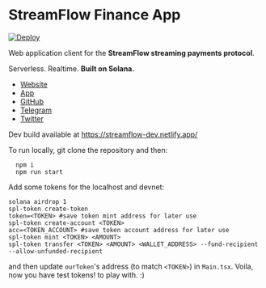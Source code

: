 # StreamFlow Finance App
[![Deploy](https://github.com/StreamFlow-Finance/streamflow-app/actions/workflows/gh-pages-prod.yml/badge.svg)](https://github.com/StreamFlow-Finance/streamflow-app/actions/workflows/gh-pages-prod.yml)

Web application client for the **StreamFlow streaming payments protocol**.

Serverless. Realtime. **Built on Solana.**

- [Website](https://streamflow.finance)
- [App](https://app.streamflow.finance)
- [GitHub](https://github.com/streamflow-finance)
- [Telegram](https://t.me/streamflow_fi)
- [Twitter](https://twitter.com/streamflow_fi)

Dev build available at https://streamflow-dev.netlify.app/

To run locally, git clone the repository and then:
```
  npm i
  npm run start
```
Add some tokens for the localhost and devnet:
```
solana airdrop 1
spl-token create-token
token=<TOKEN> #save token mint address for later use
spl-token create-account <TOKEN>
acc=<TOKEN_ACCOUNT> #save token account address for later use
spl-token mint <TOKEN> <AMOUNT>
spl-token transfer <TOKEN> <AMOUNT> <WALLET_ADDRESS> --fund-recipient --allow-unfunded-recipient
```
and then update `ourToken`'s address (to match `<TOKEN>`) in `Main.tsx`. Voila, now you have test tokens! to play with. :)